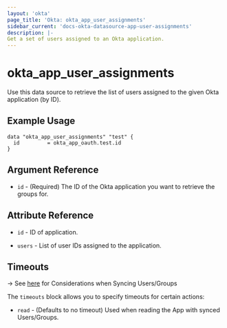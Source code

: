 ```yaml
---
layout: 'okta'
page_title: 'Okta: okta_app_user_assignments'
sidebar_current: 'docs-okta-datasource-app-user-assignments'
description: |-
Get a set of users assigned to an Okta application.
---
```



# okta_app_user_assignments

Use this data source to retrieve the list of users assigned to the given Okta application (by ID).

## Example Usage

```hcl
data "okta_app_user_assignments" "test" {
  id         = okta_app_oauth.test.id
}
```

## Argument Reference

- `id` - (Required) The ID of the Okta application you want to retrieve the groups for.

## Attribute Reference

- `id` - ID of application.

- `users` - List of user IDs assigned to the application.

## Timeouts

-> See [here](https://developer.okta.com/todo) for Considerations when Syncing Users/Groups

The `timeouts` block allows you to specify timeouts for certain actions: 

- `read` - (Defaults to no timeout) Used when reading the App with synced Users/Groups.
